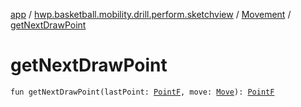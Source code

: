 [app](../../index.md) / [hwp.basketball.mobility.drill.perform.sketchview](../index.md) / [Movement](index.md) / [getNextDrawPoint](.)

# getNextDrawPoint

`fun getNextDrawPoint(lastPoint: `[`PointF`](../../hwp.basketball.mobility.util/-point-f/index.md)`, move: `[`Move`](-move/index.md)`): `[`PointF`](../../hwp.basketball.mobility.util/-point-f/index.md)